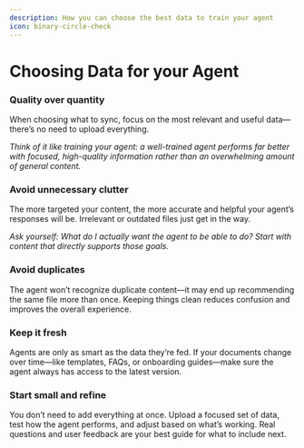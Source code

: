 ```yaml
---
description: How you can choose the best data to train your agent
icon: binary-circle-check
---
```


# Choosing Data for your Agent

### Quality over quantity <a href="#quality-over-quantity" id="quality-over-quantity"></a>

When choosing what to sync, focus on the most relevant and useful data—there’s no need to upload everything.

_Think of it like training your agent: a well-trained agent performs far better with focused, high-quality information rather than an overwhelming amount of general content._

### Avoid unnecessary clutter <a href="#avoid-unnecessary-clutter" id="avoid-unnecessary-clutter"></a>

The more targeted your content, the more accurate and helpful your agent’s responses will be. Irrelevant or outdated files just get in the way.

_Ask yourself: What do I actually want the agent to be able to do? Start with content that directly supports those goals._

### Avoid duplicates <a href="#avoid-duplicates" id="avoid-duplicates"></a>

The agent won’t recognize duplicate content—it may end up recommending the same file more than once. Keeping things clean reduces confusion and improves the overall experience.

### Keep it fresh <a href="#keep-it-fresh" id="keep-it-fresh"></a>

Agents are only as smart as the data they’re fed. If your documents change over time—like templates, FAQs, or onboarding guides—make sure the agent always has access to the latest version.

### Start small and refine <a href="#start-small-and-refine" id="start-small-and-refine"></a>

You don’t need to add everything at once. Upload a focused set of data, test how the agent performs, and adjust based on what’s working. Real questions and user feedback are your best guide for what to include next.
